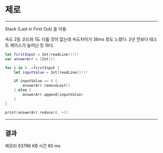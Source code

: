 # 제로

---

Stack (Last in First Out) 을 이용. 

속도 2등 코드와 1도 다를 것이 없는데 속도차이가 36ms 정도 느렸다. 2년 전보다 테스트 케이스가 늘어난 듯 하다.
        

```swift
let firstInput = Int(readLine()!)!
var answerArr = [Int]()

for i in 0..<firstInput {
    let inputValue = Int(readLine()!)!

    if inputValue == 0 {
        answerArr.removeLast()
    } else {
        answerArr.append(inputValue)
    }
}

print(answerArr.reduce(0, +))

```

---



## 결과

메모리 63796 KB   시간  60 ms
